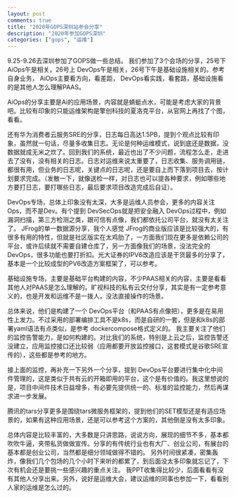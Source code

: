 ```yaml
---
layout: post
comments: true
title: "2020年GOPS深圳站参会分享"
description: "2020年参加GOPS深圳"
categories: ["gops", "运维"]
---
```


9.25-9.26去深圳参加了GOPS做一些总结。
我们参加了3个会场的分享，25号下 AiOps午是相关，26号上 DevOps午是相关，26号下午是基础设施相关的。参考自身业务， AiOps主要看方向，看差距， DevOps看实践，看套路，基础设施看的是其他人怎么理解PAAS。

 AiOps的分享主要是Ai的应用场景，内容就是蜻蜓点水，可能是考虑大家的背景吧。比较有印象的只能运维架构是擎创科技的夏洛克平台，从官网上再找了个图，看看。



还有华为消费者云服务SRE的分享，日志每日高达1.5PB，提到个观点比较有印象，虽然就一句话，尽量多收集日志。无论是何种运维模式，说到底还是数据，没数据就成无米之炊了。回到我们的系统，最近也出了不少问题，流程怎么走，走进去了没有，没有相关的日志。日志对运维来说太重要了，日志收集、服务调用链，都很有用，但业务的日志呢，关键点的日志呢，还是要自上而下落到项目去，按计划要求完成。（发散一下，就像送检一样，对日志也可以提各种要求，例如哪些地方要打日志，要打哪些日志，最后要求项目改造完成后自证）。

 DevOps专场，总体上印象没有太深，大多是运维人员参会，更多的内容关注Ops，而不是Dev。有个提到 DevSecOps就是把安全融入 DevOps过程中，例如漏洞扫描，第三方检测之类，跟可信有点像，我们都依托公司平台，就没有太关注了。 JFrog的单一数据源分享，我个人感觉 JFrog的商业版应该是比较强大的，有很多有用的特性，但就是社区版实在太鸡肋了，一方面我们现在更多是依赖公司的平台，或许后续就不需要自建仓库了，另一方面像我们的场景，没法完全的 DevOps，很多功能也要打折扣。光大证券的IPV6改造应该是干货最多的分享了，基本是一个比较成型的PV6改造方案框架了，可以参考。

基础设施专场，主要是基础平台构建的内容，不少PAAS相关的内容，主要是看看其他人对PAAS是怎么理解的。旷视科技的私有云交付分享，其实是有一定参考意义的，也是开发和运维不是一拨人，没法直接操作的场景。



总体来说，他们是构建了一个 DevOps平台（和PAAS有点像把），更多是在易用性上发力。不过采用的部署编排工具不是k8s，而是自研的一套，但是和k8s的部署yaml语法有点类似，是参考 dockercompose格式定义的。
我主要关注了他们的监控告警能力，是如何构建的。对比我们的系统，特别是上云之后，监控告警还没建立，应用监控接口还比较弱（应用都要开放监控接口，这套模式是谷歌SRE宣传的），这些都是参考的地方。



接上面的监控，再补充一下另外一个分享，提到 DevOps平台要进行集中化中间件管理的，这是类似于共有云的开箱即用的平台，这个是有价值的。我这里想说的是，项目中间件技术日益增多，有必要先提供统一的、标准的监控能力，然后再谋求进一步发展。



腾讯的tars分享更多是围绕tars微服务框架的，提到他们的SET模型还是有适应场景的，如果有这种应用场景，还是可以参考这个方案的，其他倒是没有太多印象。

总体内容是比较丰富的，大多数是只讲思路，说说方向，展现的细节不多，基本都吹吹牛逼，夹带私货做做宣传。分享的有传统行业也有大厂、创业公司，有展台的基本都是创业公司，当然都是细分领域做得不错的。
另外时间很紧凑，密集轰炸，像我们几个包场的几个小时下来听的都累了，到后面没太多印象就忘记了，下次有机会还是要挑一些感兴趣的重点关注。
我PPT收集得比较少，后面看看有没有其他人分享出来。另外，说好是运维大会，建议运维的同事也参加一下，看看别人家的运维是怎么过的。


